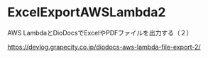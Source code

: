 # ExcelExportAWSLambda2
AWS LambdaとDioDocsでExcelやPDFファイルを出力する（２）

https://devlog.grapecity.co.jp/diodocs-aws-lambda-file-export-2/
